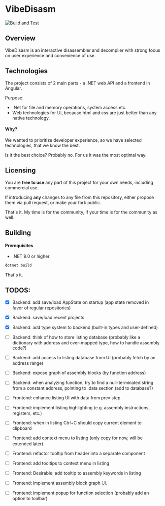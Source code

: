 # VibeDisasm

[![Build and Test](https://github.com/sampletext32/VibeDisasm/actions/workflows/build-and-test.yml/badge.svg)](https://github.com/sampletext32/VibeDisasm/actions/workflows/build-and-test.yml)

## Overview
VibeDisasm is an interactive disassembler and decompiler with strong focus on user experience and convenience of use. 

## Technologies

The project consists of 2 main parts - a .NET web API and a frontend in Angular. 

Purpose: 
- .Net for file and memory operations, system access etc.
- Web technologies for UI, because html and css are just better than any native technology.

#### Why?

We wanted to prioritize developer experience, so we have selected technologies, that we know the best. 

Is it the best choice? Probably no. For us it was the most optimal way.

## Licensing

You are **free to use** any part of this project for your own needs, including commercial use. 

If introducing **any** changes to any file from this repository, either propose them via pull request, or make your fork public. 

That's it. My time is for the community, if your time is for the community as well.

## Building

#### Prerequisites
- .NET 9.0 or higher

```bash
dotnet build
```

That's it.

## TODOS:

- [x] Backend: add save/load AppState on startup (app state removed in favor of regular repositories)
- [x] Backend: save/load recent projects
- [x] Backend: add type system to backend (built-in types and user-defined)
- [ ] Backend: think of how to store listing database (probably like a dictionary with address and over-mapped type, how to handle assembly code?)
- [ ] Backend: add access to listing database from UI (probably fetch by an address range)
- [ ] Backend: expose graph of assembly blocks (by function address)
- [ ] Backend: when analyzing function, try to find a null-terminated string from a constant address, pointing to .data section (add to database?) 

- [ ] Frontend: enhance listing UI with data from prev step.
- [ ] Frontend: implement listing highlighting (e.g. assembly instructions, registers, etc.)
- [ ] Frontend: when in listing Ctrl+C should copy current element to clipboard
- [ ] Frontend: add context menu to listing (only copy for now, will be extended later)
- [ ] Frontend: refactor tooltip from header into a separate component
- [ ] Frontend: add tooltips to context menu in listing
- [ ] Frontend: Desirable: add tooltip to assembly keywords in listing
- [ ] Frontend: implement assembly block graph UI.
- [ ] Frontend: implement popup for function selection (probably add an option to toolbar)

